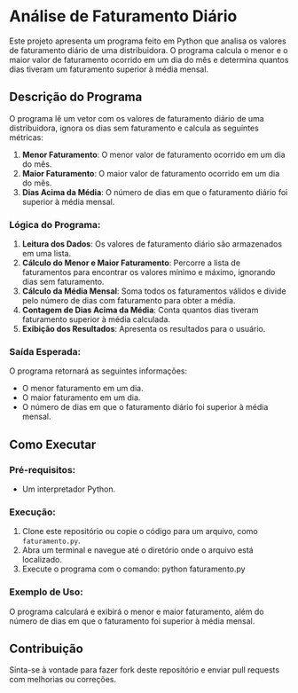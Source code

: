 # Análise de Faturamento Diário

Este projeto apresenta um programa feito em Python que analisa os valores de faturamento diário de uma distribuidora. O programa calcula o menor e o maior valor de faturamento ocorrido em um dia do mês e determina quantos dias tiveram um faturamento superior à média mensal.

## Descrição do Programa

O programa lê um vetor com os valores de faturamento diário de uma distribuidora, ignora os dias sem faturamento e calcula as seguintes métricas:

1. **Menor Faturamento**: O menor valor de faturamento ocorrido em um dia do mês.
2. **Maior Faturamento**: O maior valor de faturamento ocorrido em um dia do mês.
3. **Dias Acima da Média**: O número de dias em que o faturamento diário foi superior à média mensal.

### Lógica do Programa:

1. **Leitura dos Dados**: Os valores de faturamento diário são armazenados em uma lista.
2. **Cálculo do Menor e Maior Faturamento**: Percorre a lista de faturamentos para encontrar os valores mínimo e máximo, ignorando dias sem faturamento.
3. **Cálculo da Média Mensal**: Soma todos os faturamentos válidos e divide pelo número de dias com faturamento para obter a média.
4. **Contagem de Dias Acima da Média**: Conta quantos dias tiveram faturamento superior à média calculada.
5. **Exibição dos Resultados**: Apresenta os resultados para o usuário.

### Saída Esperada:

O programa retornará as seguintes informações:
- O menor faturamento em um dia.
- O maior faturamento em um dia.
- O número de dias em que o faturamento diário foi superior à média mensal.

## Como Executar

### Pré-requisitos:

- Um interpretador Python.

### Execução:

1. Clone este repositório ou copie o código para um arquivo, como `faturamento.py`.
2. Abra um terminal e navegue até o diretório onde o arquivo está localizado.
3. Execute o programa com o comando: python faturamento.py

### Exemplo de Uso:

O programa calculará e exibirá o menor e maior faturamento, além do número de dias em que o faturamento foi superior à média mensal.

## Contribuição

Sinta-se à vontade para fazer fork deste repositório e enviar pull requests com melhorias ou correções.

